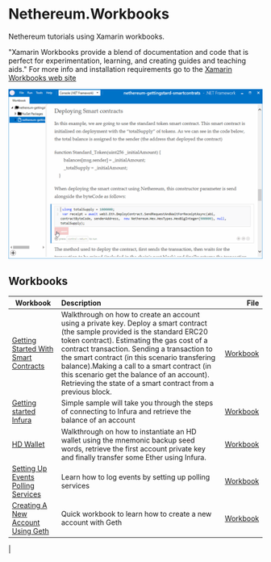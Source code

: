 # Nethereum.Workbooks
Nethereum tutorials using Xamarin workbooks.

"Xamarin Workbooks provide a blend of documentation and code that is perfect for experimentation, learning, and creating guides and teaching aids." For more info and installation requirements go to the [Xamarin Workbooks web site]( https://developer.xamarin.com/guides/cross-platform/workbooks/)

![Workbook sample](screenshots/deploymentSample.gif)

## Workbooks

| Workbook      | Description   | File  |
| ------------- |:-------------| -----:|
| [Getting Started With Smart Contracts](nethereum-gettingstard-smartcontrats.workbooks) | Walkthrough on how to create an account using a private key. Deploy a smart contract (the sample provided is the standard ERC20 token contract). Estimating the gas cost of a contract transaction. Sending a transaction to the smart contract (in this scenario transfering balance).Making a call to a smart contract (in this scenario get the balance of an account). Retrieving the state of a smart contract from a previous block. | [Workbook](nethereum-gettingstard-smartcontrats.workbook)|
| [Getting started Infura](nethereum-gettingstarted-infura.workbook)|Simple sample will take you through the steps of connecting to Infura and retrieve the balance of an account| [Workbook](nethereum-gettingstarted-infura.workbook)|
|[HD Wallet](nethereum-hdwallet-infura-transfer.workbook)|Walkthrough on how to instantiate an HD wallet using the mnemonic backup seed words, retrieve the first account private key and finally transfer some Ether using Infura.|[Workbook](nethereum-hdwallet-infura-transfer.workbook)|
|[Setting Up Events Polling Services](nethereum-eventdtos-getallchanges.workbook)|Learn how to log events by setting up polling services|[Workbook](nethereum-eventdtos-getallchanges.workbook)|
|[Creating A New Account Using Geth](nethereum-creating-a-new-account-using-geth.workbook)| Quick workbook to learn how to create a new account with Geth|[Workbook](nethereum-creating-a-new-account-using-geth.workbook)|
|
